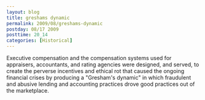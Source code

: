 ```yaml
---
layout: blog
title: greshams dynamic
permalink: 2009/08/greshams-dynamic
postday: 08/17 2009
posttime: 20_14
categories: [Historical]
---
```


<p>Executive compensation and the compensation systems used for appraisers, accountants, and rating agencies were designed, and served, to create the perverse incentives and ethical rot that caused the ongoing financial crises by producing a "Gresham's dynamic" in which fraudulent and abusive lending and accounting practices drove good practices out of the marketplace.</p>

